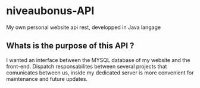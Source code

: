 # niveaubonus-API
My own personal website api rest, developped in Java langage

## Whats is the purpose of this API ?

I wanted an interface between the MYSQL database of my website and the front-end. Dispatch responsabilites between several projects that comunicates between us, inside my dedicated server is more convenient for maintenance and future updates.

